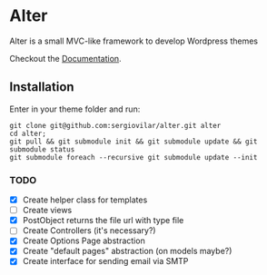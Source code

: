 Alter
=====

Alter is a small MVC-like framework to develop Wordpress themes

Checkout the [Documentation](https://github.com/sergiovilar/alter/wiki).

## Installation

Enter in your theme folder and run:

	git clone git@github.com:sergiovilar/alter.git alter
	cd alter;
	git pull && git submodule init && git submodule update && git submodule status
	git submodule foreach --recursive git submodule update --init

### TODO
 - [x] Create helper class for templates
 - [ ] Create views
 - [x] PostObject returns the file url with type file
 - [ ] Create Controllers (it's necessary?)
 - [x] Create Options Page abstraction
 - [x] Create "default pages" abstraction (on models maybe?)
 - [x] Create interface for sending email via SMTP
